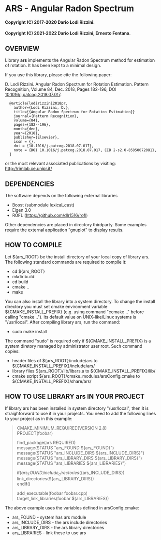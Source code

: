 # ARS - Angular Radon Spectrum
#### Copyright (C) 2017-2020 Dario Lodi Rizzini.
#### Copyright (C) 2021-2022 Dario Lodi Rizzini, Ernesto Fontana.


OVERVIEW
-------------------------------------------------

Library **ars** implements the Angular Radon Spectrum method 
for estimation of rotation. 
It has been kept to a minimal design. 

If you use this library, please cite the following paper: 

D. Lodi Rizzini. 
Angular Radon Spectrum for Rotation Estimation. 
Pattern Recognition, Volume 84, Dec. 2018, Pages 182-196, 
DOI [10.1016/j.patcog.2018.07.017](https://doi.org/10.1016/j.patcog.2018.07.017).

````
  @article{lodirizzini2018pr,
    author={Lodi Rizzini, D.},
    title={{Angular Radon Spectrum for Rotation Estimation}}
    journal={Pattern Recognition},
    volume={84},
    pages={182--196},
    month={dec},
    year={2018},
    publisher={Elsevier},
    issn = {},
    doi = {10.1016/j.patcog.2018.07.017},
    note = {DOI 10.1016/j.patcog.2018.07.017, EID 2-s2.0-85050072081},
  }
````

or the most relevant associated publications by visiting: 
http://rimlab.ce.unipr.it/


DEPENDENCIES
-------------------------------------------------

The software depends on the following external libraries

- Boost (submodule lexical_cast)
- Eigen 3.0 
- ROFL (https://github.com/dlr1516/rofl)

Other dependencies are placed in directory thirdparty. 
Some examples require the external application "gnuplot" to display 
results. 


HOW TO COMPILE
-------------------------------------------------

Let ${ars_ROOT} be the install directory of your local copy 
of library ars. 
The following standard commands are required to compile it:

-  cd ${ars_ROOT}
-  mkdir build
-  cd build
-  cmake ..
-  make

You can also install the library into a system directory. 
To change the install directory you must set cmake environment
variable ${CMAKE_INSTALL_PREFIX} (e.g. using command "ccmake .."
before calling "cmake .."). 
Its default value on UNIX-like/Linux systems is "/usr/local".
After compiling library ars, run the command:

-  sudo make install

The command "sudo" is required only if ${CMAKE_INSTALL_PREFIX} 
is a system diretory managed by administrator user root.
Such command copies:
- header files of ${ars_ROOT}/include/ars to
   ${CMAKE_INSTALL_PREFIX}/include/ars/
- library files ${ars_ROOT}/lib/libars.a to
   ${CMAKE_INSTALL_PREFIX}/lib/
- cmake script ${ars_ROOT}/cmake_modules/arsConfig.cmake to
   ${CMAKE_INSTALL_PREFIX}/share/ars/


HOW TO USE LIBRARY ars IN YOUR PROJECT
-------------------------------------------------

If library ars has been installed in system directory "/usr/local",
then it is straighforward to use it in your projects.
You need to add the following lines to your project as in this example:


> CMAKE_MINIMUM_REQUIRED(VERSION 2.8)  
> PROJECT(foobar)  
> 
> find_package(ars REQUIRED)  
> message(STATUS "ars_FOUND ${ars_FOUND}")  
> message(STATUS "ars_INCLUDE_DIRS ${ars_INCLUDE_DIRS}")  
> message(STATUS "ars_LIBRARY_DIRS ${ars_LIBRARY_DIRS}")  
> message(STATUS "ars_LIBRARIES ${ars_LIBRARIES}")  
>  
> if(${ars_FOUND})   
>   include_directories(${ars_INCLUDE_DIRS})  
>   link_directories(${ars_LIBRARY_DIRS})  
> endif()  
> 
> add_executable(foobar foobar.cpp)  
> target_link_libraries(foobar ${ars_LIBRARIES})  

The above example uses the variables defined in arsConfig.cmake:

-  ars_FOUND - system has ars module
-  ars_INCLUDE_DIRS - the ars include directories
-  ars_LIBRARY_DIRS - the ars library directories
-  ars_LIBRARIES - link these to use ars


